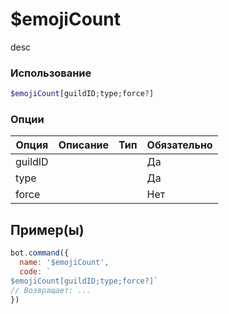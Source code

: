 # $emojiCount
desc
### Использование
```php
$emojiCount[guildID;type;force?]
```

### Опции

| Опция | Описание | Тип | Обязательно |
|--------|-------------|------|----------|
| guildID |  |  | Да | 
| type |  |  | Да | 
| force |  |  | Нет |
## Пример(ы)

```javascript
bot.command({
  name: '$emojiCount',
  code: `
$emojiCount[guildID;type;force?]`
// Возвращает: ...
})
```